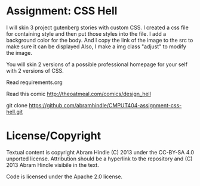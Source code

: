 Assignment: CSS Hell
====================

I will skin 3 project gutenberg stories with custom CSS.
I created a css file for containing style and then put those styles into the
file. I add a background color for the body.
And I copy the link of the image to the src to make sure it can be displayed
Also, I make a img class "adjust" to modify the image.


You will skin 2 versions of a possible professional homepage for your
self with 2 versions of CSS.

Read requirements.org

Read this comic http://theoatmeal.com/comics/design_hell

git clone https://github.com/abramhindle/CMPUT404-assignment-css-hell.git

License/Copyright
=================

Textual content is copyright Abram Hindle (C) 2013 under the CC-BY-SA
4.0 unported license. Attribution should be a hyperlink to the
repository and (C) 2013 Abram Hindle visibile in the text.

Code is licensed under the Apache 2.0 license.


